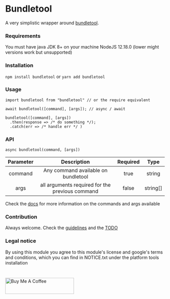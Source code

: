 # Bundletool

A very simplistic wrapper around [bundletool](https://developer.android.com/studio/command-line/bundletool).

### Requirements

You must have java JDK 8+ on your machine
NodeJS 12.18.0 (lower might versions work but unsupported)

### Installation

`npm install bundletool`
or
`yarn add bundletool`

### Usage

```
import bundletool from "bundletool" // or the require equivalent

await bundletool([command], [args]); // async / await

bundletool([command], [args])
  .then(response => /* do something */);
  .catch(err => /* handle err */ )
```

### API

`async bundletool(command, [args])`

| Parameter |                   Description                   | Required |   Type   |
| :-------: | :---------------------------------------------: | :------: | :------: |
|  command  |       Any command available on bundletool       |   true   |  string  |
|   args    | all arguments required for the previous command |  false   | string[] |

Check the [docs](https://developer.android.com/studio/command-line/bundletool) for more information on the commands and args available

### Contribution

Always welcome. Check the [guidelines](https://github.com/Ribeiro-Tiago/bundletool/master/CONTRIBUTION) and the [TODO](https://github.com/Ribeiro-Tiago/bundletool/master/TODO.md)

### Legal notice

By using this module you agree to this module's license and google's terms and conditions, which you can find in NOTICE.txt under the platform tools installation

# 
<a href="https://www.buymeacoffee.com/ribeirotiago" target="_blank"><img src="https://cdn.buymeacoffee.com/buttons/default-violet.png" alt="Buy Me A Coffee" style="height: 51px !important;width: 217px !important;" ></a>
